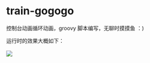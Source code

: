 # train-gogogo
控制台动画循环动画，groovy 脚本编写，无聊时摸摸鱼 ：)  


运行时的效果大概如下：  
<br/>
<img src="http://wx2.sinaimg.cn/large/e2ce1edfgy1fr3wke7yrfg20ns02o4qs.gif"/>

